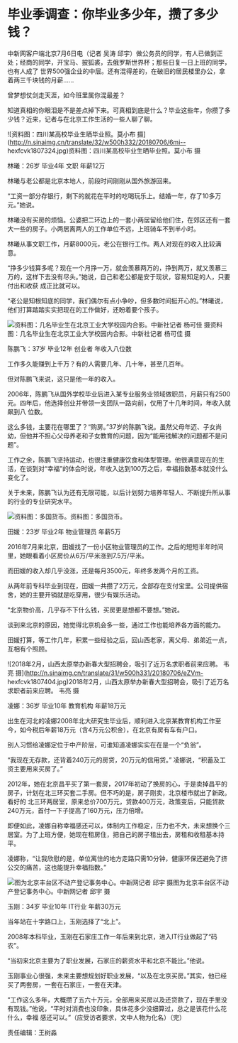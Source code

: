 # 毕业季调查：你毕业多少年，攒了多少钱？

中新网客户端北京7月6日电（记者 吴涛 邱宇）做公务员的同学，有人已做到正处；经商的同学，开宝马、披狐裘，去俄罗斯世界杯；那些日复一日上班的同学，也有人成了
世界500强企业的中层。还有混得差的，在破旧的居民楼里办公，拿着两三千块钱的月薪……

曾梦想仗剑走天涯，如今班里属你混最差？

知道真相的你眼泪是不是差点掉下来。可真相到底是什么？毕业这些年，你攒了多少钱？近来，记者与在北京工作生活的一些人聊了聊。

![资料图：四川某高校毕业生晒毕业照。莫小布
摄](http://n.sinaimg.cn/translate/32/w500h332/20180706/6mi--
hexfcvk1807324.jpg)资料图：四川某高校毕业生晒毕业照。莫小布 摄

林曦：26岁 毕业4年 文职 年薪12万

林曦与老公都是北京本地人，前段时间刚刚从国外旅游回来。

“工资一部分存银行，剩下的就花在平时的吃喝玩乐上。结婚一年，存了10多万元。”她说。

林曦没有买房的烦恼。公婆把二环边上的一套小两居留给他们住，在郊区还有一套大一些的房子。小两居离两人的工作单位不远，上班骑车不到半小时。

林曦从事文职工作，月薪8000元，老公在银行工作。两人对现在的收入比较满意。

“挣多少钱算多呢？现在一个月挣一万，就会羡慕两万的，挣到两万，就又羡慕三万的，这样下去没有尽头。”她说，自己和老公都是安于现状，容易知足的人，只要付出和收获
成正比就可以。

“老公是知根知底的同学，我们偶尔有点小争吵，但多数时间挺开心的。”林曦说，他们打算踏踏实实把现在的工作做好，还盼着要个孩子。

![资料图：几名毕业生在北京工业大学校园内合影。中新社记者 杨可佳 摄](http://n.sinaimg.cn/translate/794/w500h294/20180706/_d5c-hexfcvk1807347.jpg)资料图：几名毕业生在北京工业大学校园内合影。中新社记者 杨可佳 摄

陈鹏飞：37岁 毕业12年 创业者 年收入八位数

工作多久能赚到上千万？有的人需要几年、几十年，甚至几百年。

但对陈鹏飞来说，这只是他一年的收入。

2006年，陈鹏飞从国外学校毕业后进入某专业服务业领域做职员，月薪只有2500元。四年后，他选择创业并带领一支团队一路向前，仅用了十几年时间，年收入就飙到八
位数。

这么多钱，主要花在哪里了？“购房。”37岁的陈鹏飞说。虽然父母年迈、子女尚幼，但他并不担心父母养老和子女教育的问题，因为“能用钱解决的问题都不是问题”。

工作之余，陈鹏飞坚持运动，也很注重健康饮食和体型管理。他很满意现在的生活，在谈到对“幸福”的体会时说，年收入达到100万之后，幸福指数基本就没什么变化了。

关于未来，陈鹏飞认为还有无限可能，以后计划努力培养年轻人、不断提升所从事的行业的专业研究水平。

![资料图：多国货币。](http://n.sinaimg.cn/translate/33/w500h333/20180706/tPzA-hexfcvk1807382.jpg)资料图：多国货币。

田媛：23岁 毕业2年 物业管理员 年薪5万

2016年7月来北京，田媛找了一份小区物业管理员的工作。之后的短短半年时间里，她眼看着小区房价从6万/平米涨到7.5万/平米。

而田媛的收入却几乎没涨，还是每月3500元，年终多发两个月的工资。

从两年前专科毕业到现在，田媛一共攒了2万元，全部存在支付宝里。公司提供宿舍，她的主要开销就是吃穿用，很少有娱乐活动。

“北京物价高，几乎存不下什么钱，买房更是想都不要想。”她说。

谈到来北京的原因，她觉得北京机会多一些，通过工作也能培养各方面的能力。

田媛打算，等工作几年，积累一些经验之后，回山西老家，离父母、弟弟近一点，互相有个照顾。

![2018年2月，山西太原举办新春大型招聘会，吸引了近万名求职者前来应聘。 韦亮
摄](http://n.sinaimg.cn/translate/31/w500h331/20180706/eZVm-
hexfcvk1807404.jpg)2018年2月，山西太原举办新春大型招聘会，吸引了近万名求职者前来应聘。 韦亮 摄

凌娜：36岁 毕业10年 教育机构 年薪18万元

出生在河北的凌娜2008年北大研究生毕业后，顺利进入北京某教育机构工作至今，如今税后年薪18万元（含4万元公积金），在北京有房有车有户口。

别人习惯给凌娜定位于中产阶层，可谁知道凌娜实实在在是一个“负翁”。

“我现在无存款，还背着240万元的房贷，20万元的信用贷。” 凌娜说，“积蓄及工资主要用来买房了。”

2012年，她在北京昌平买了第一套房，2017年初动了换房的心，于是卖掉昌平的房子，计划在北三环买套二手房。但不巧的是，房子刚卖，北京楼市就出了新政。看好的
北三环两居室，原来总价700万元，贷款400万元，政策变后，只能贷款240万元，首付一下子提高了160万元，压力倍增。

即便如此，凌娜自称幸福感还可以，体制内工作稳定，压力也不大，未来想换个三居室。为了上班方便，她现在租房住，把自己的房子租出去，房租和收租基本持平。

凌娜称，“让我欣慰的是，单位离住的地方走路只需10分钟，健康环保还避免了挤公交的痛苦，这也能提升幸福指数。”

![图为北京丰台区不动产登记事务中心。中新网记者 邱宇 摄](http://n.sinaimg.cn/translate/20170706/091j-fyhskrq5176256.jpg)图为北京丰台区不动产登记事务中心。中新网记者 邱宇 摄

玉刚：34岁 毕业10年 IT行业 年薪30万元

当年站在十字路口上，玉刚选择了“北上”。

2008年本科毕业，玉刚在石家庄工作一年后来到北京，进入IT行业做起了“码农”。

“当初来北京主要为了职业发展，石家庄的薪资水平和北京不能比。”他说。

玉刚事业心很强，未来主要想规划好职业发展，“以及在北京买房。”其实，他已经买了两套房，一套在石家庄，一套在天津。

“工作这么多年，大概攒了五六十万元，全部用来买房以及还贷款了，现在手里没有现钱。”他说，“平时对消费也没印象，具体花多少没细算过，总之是该花什么花什么，幸福
感还可以。”（应受访者要求，文中人物为化名）（完）

责任编辑：王树淼


